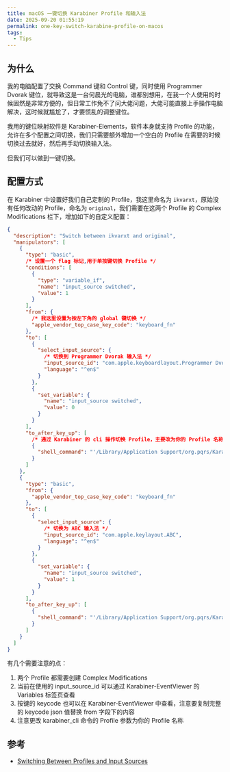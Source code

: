```yaml
---
title: macOS 一键切换 Karabiner Profile 和输入法
date: 2025-09-20 01:55:19
permalink: one-key-switch-karabine-profile-on-macos
tags:
  - Tips
---
```


## 为什么

我的电脑配置了交换 Command 键和 Control 键，同时使用 Programmer Dvorak 键位，就导致这是一台何晨光的电脑，谁都别想用，在我一个人使用的时候固然是非常方便的，但日常工作免不了问大佬问题，大佬可能直接上手操作电脑解决，这时候就尴尬了，才要慌乱的调整键位。

我用的键位映射软件是 Karabiner-Elements，软件本身就支持 Profile 的功能，允许在多个配置之间切换，我们只需要额外增加一个空白的 Profile 在需要的时候切换过去就好，然后再手动切换输入法。

但我们可以做到一键切换。

## 配置方式

在 Karabiner 中设置好我们自己定制的 Profile，我这里命名为 `ikvarxt`，原始没有任何改动的 Profile，命名为 `original`，我们需要在这两个 Profile 的 Complex Modifications 栏下，增加如下的自定义配置：

```json
{
  "description": "Switch between ikvarxt and original",
  "manipulators": [
    {
      "type": "basic",
      /* 设置一个 flag 标记,用于单按键切换 Profile */
      "conditions": [
        {
          "type": "variable_if",
          "name": "input_source switched",
          "value": 1
        }
      ],
      "from": {
        /* 我这里设置为按左下角的 global 键切换 */
        "apple_vendor_top_case_key_code": "keyboard_fn"
      },
      "to": [
        {
          "select_input_source": {
            /* 切换到 Programmer Dvorak 输入法 */
            "input_source_id": "com.apple.keyboardlayout.Programmer Dvorak",
            "language": "^en$"
          }
        },
        {
          "set_variable": {
            "name": "input_source switched",
            "value": 0
          }
        }
      ],
      "to_after_key_up": [
        /* 通过 Karabiner 的 cli 操作切换 Profile，主要改为你的 Profile 名称 */
        {
          "shell_command": "'/Library/Application Support/org.pqrs/Karabiner-Elements/bin/karabiner_cli' --select-profile 'ikvarxt'"
        }
      ]
    },
    {
      "type": "basic",
      "from": {
        "apple_vendor_top_case_key_code": "keyboard_fn"
      },
      "to": [
        {
          "select_input_source": {
            /* 切换为 ABC 输入法 */
            "input_source_id": "com.apple.keylayout.ABC",
            "language": "^en$"
          }
        },
        {
          "set_variable": {
            "name": "input_source switched",
            "value": 1
          }
        }
      ],
      "to_after_key_up": [
        {
          "shell_command": "'/Library/Application Support/org.pqrs/Karabiner-Elements/bin/karabiner_cli' --select-profile 'original'"
        }
      ]
    }
  ]
}
```

有几个需要注意的点：
1. 两个 Profile 都需要创建 Complex Modifications
2. 当前在使用的 input_source_id 可以通过 Karabiner-EventViewer 的 Variables 标签页查看
3. 按键的 keycode 也可以在 Karabiner-EventViewer 中查看，注意要复制完整的 keycode json 值替换 from 字段下的内容
3. 注意更改 karabiner_cli 命令的 Profile 参数为你的 Profile 名称

## 参考

- [Switching Between Profiles and Input Sources](https://www.reddit.com/r/Karabiner/comments/10xuiqb/switching_between_profiles_and_input_sources/)

